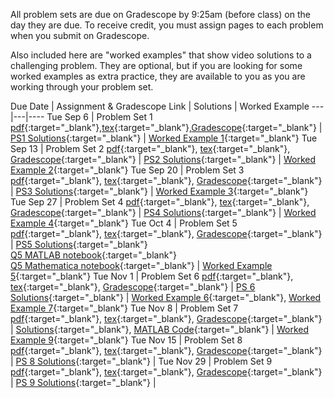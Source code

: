 
All problem sets are due on Gradescope by 9:25am (before class) on the day they are due. To receive credit, you must assign pages to each problem when you submit on Gradescope.

Also included here are "worked examples" that show video solutions to a challenging problem. They are optional, but if you are looking for some worked examples as extra practice, they are available to you as you are working through your problem set.

Due Date | Assignment & Gradescope Link | Solutions | Worked Example 
---|---|----
Tue Sep 6 | Problem Set 1 [pdf](https://drive.google.com/file/d/1k8rjeyWmttbuZgkM8W0O4Lk8ek9fjRH-/view?usp=sharing){:target="_blank"},[tex](https://drive.google.com/drive/folders/1Sj9Nn-ZumsMOYCGyezoRSb350aLJkGS1?usp=sharing){:target="_blank"},[Gradescope](https://www.gradescope.com/courses/414094/assignments/2152616){:target="_blank"} | [PS1 Solutions](https://drive.google.com/file/d/1qn3SCDYr8Eb38ZmNUjEFrIIeFHkSzIjU/view?usp=sharing){:target="_blank"} | [Worked Example 1](https://drive.google.com/file/d/1bjZEPUmyVNj03rVzQJ--uts5qiuvgX8c/view?usp=sharing){:target="_blank"} 
Tue Sep 13 | Problem Set 2 [pdf](https://drive.google.com/file/d/1jIwHSLi7fp1crmaEW9dUIjGenu8grsh7/view?usp=sharing){:target="_blank"}, [tex](https://drive.google.com/drive/folders/1eN56ES0qRuaEwyfB4AGRsuglPihuxuzg?usp=sharing){:target="_blank"}, [Gradescope](https://www.gradescope.com/courses/414094/assignments/2152619){:target="_blank"} | [PS2 Solutions](https://drive.google.com/file/d/1lRqTRnBmBY1iBz6aPxf4l0YWyYXZ__R0/view?usp=sharing){:target="_blank"} |  [Worked Example 2](https://drive.google.com/file/d/1X_tOR2-dxPime2ZNAqMLnjEFRVkArunI/view?usp=sharing){:target="_blank"}
Tue Sep 20 | Problem Set 3 [pdf](https://drive.google.com/file/d/15_uSE6TuL9n5Edrz6FqdkdHi8_jmcQum/view?usp=sharing){:target="_blank"}, [tex](https://drive.google.com/drive/folders/11EQX8NpsZu7dsKWiBNzTVHTYpU3BBZqX?usp=sharing){:target="_blank"}, [Gradescope](https://www.gradescope.com/courses/414094/assignments/2152618){:target="_blank"} | [PS3 Solutions](https://drive.google.com/file/d/1z1KzTfYkLVpetOUGp9E6acg0DI28I2WC/view?usp=sharing){:target="_blank"} |  [Worked Example 3](https://drive.google.com/file/d/13a9qE7O3sQDKDwysKb5RI1OnDxM1LWCA/view?usp=sharing){:target="_blank"}
Tue Sep 27 | Problem Set 4 [pdf](https://drive.google.com/file/d/1wOofIXzdtKosPY-H_2JSGz61HooVV_lK/view?usp=sharing){:target="_blank"}, [tex](https://drive.google.com/drive/folders/1ZZFrSwWKKvb262g_vG8_pGi7toqTeCYf?usp=sharing){:target="_blank"}, [Gradescope](https://www.gradescope.com/courses/414094/assignments/2152617){:target="_blank"} | [PS4 Solutions](https://drive.google.com/file/d/1voOwyH_fwc3RvjgC5_j41uUm0P1yctKy/view?usp=sharing){:target="_blank"} | [Worked Example 4](https://drive.google.com/file/d/1SdlFWE6eJCdEl5DY0FktbcNijhSXukWE/view?usp=sharing){:target="_blank"}
Tue Oct 4 | Problem Set 5 [pdf](https://drive.google.com/file/d/1KEeFJQqXBUm1LibLxAiVp_9pRrzXxpRC/view?usp=sharing){:target="_blank"}, [tex](https://drive.google.com/drive/folders/143uGQMorwvGu2nlE4pFkRTrMZ7Iw9Gk1?usp=sharing){:target="_blank"}, [Gradescope](https://www.gradescope.com/courses/414094/assignments/2152620){:target="_blank"} | [PS5 Solutions](https://drive.google.com/file/d/1WXzpNC9bizDm9i8E4egwkwZ78RbNRGkd/view?usp=sharing){:target="_blank"} <br> [Q5 MATLAB notebook](https://drive.google.com/file/d/1AyFeI47MB90kjNi1TyM_TAizoDhDPdC4/view?usp=sharing){:target="_blank"} <br> [Q5 Mathematica notebook](https://drive.google.com/file/d/18FUzFJeh-Q-P_CDaCWspjIruVV89oaTv/view?usp=sharing){:target="_blank"} | [Worked Example 5](https://drive.google.com/file/d/12000Q8_CvmTIlu0xewXnWZ_xsBDvOyyS/view?usp=sharing){:target="_blank"}
Tue Nov 1 | Problem Set 6 [pdf](https://drive.google.com/file/d/1K30RTtsprKq5QRqCRTIXj62HVFIX26Pl/view?usp=sharing){:target="_blank"}, [tex](https://drive.google.com/drive/folders/188Tluq3UO-ykU5qpc1w7SqUs9Js50syD?usp=sharing){:target="_blank"}, [Gradescope](https://www.gradescope.com/courses/414094/assignments/2152624){:target="_blank"} | [PS 6 Solutions](https://drive.google.com/file/d/1HvT5lfW6oHzWJaBNKlJvxKzXG8SBVd3V/view?usp=sharing){:target="_blank"} | [Worked Example 6](https://drive.google.com/file/d/1iwCVYXo82y01HGhsJYPzQ-hlMGKZUfO-/view?usp=sharing){:target="_blank"}, [Worked Example 7](https://drive.google.com/file/d/1UoDoaJnKUjn-eUFl4bZ-BYb4onpOhF_Y/view?usp=sharing){:target="_blank"}
Tue Nov 8 | Problem Set 7 [pdf](https://drive.google.com/file/d/1ne_xc__VUfA1QDqlkBS6ELOb1yr6O07r/view?usp=sharing){:target="_blank"}, [tex](https://drive.google.com/drive/folders/1lJaw-6HG11lx8F2V175BdHRJxU7mvQYu?usp=sharing){:target="_blank"}, [Gradescope](https://www.gradescope.com/courses/414094/assignments/2152622){:target="_blank"} | [Solutions](https://drive.google.com/file/d/1h365AtzPPAFYjHmd23c1jLdWm04DWLaO/view?usp=sharing){:target="_blank"}, [MATLAB Code](https://drive.google.com/file/d/1-Nx4k067723XRbZma2PwNp0lFs0sYOX_/view?usp=sharing){:target="_blank"} | [Worked Example 9](https://drive.google.com/file/d/11ujZzkQHRN7UnAzR0CeoedHV64C6xY9d/view?usp=sharing){:target="_blank"}
Tue Nov 15 | Problem Set 8 [pdf](https://drive.google.com/file/d/1-F1yOKgZvsoVkjRBanFzCTt0Qcj4amIp/view?usp=sharing){:target="_blank"}, [tex](https://drive.google.com/drive/folders/1-2bqtwDifsITEEOVSnxeLl1V-qnhmQMj?usp=sharing){:target="_blank"}, [Gradescope](https://www.gradescope.com/courses/414094/assignments/2152615){:target="_blank"} | [PS 8 Solutions](https://drive.google.com/file/d/12_K-oVEZO9X_MTmEKVKTjrGXrbjYMeLX/view?usp=sharing){:target="_blank"}   | 
Tue Nov 29 | Problem Set 9 [pdf](https://drive.google.com/file/d/168Z6Vx1QPlmitJGyIiPcngUaqyFTLfVF/view?usp=sharing){:target="_blank"}, [tex](https://drive.google.com/drive/folders/15k_7YjgH1RTitCkMnNIkJ1G5dp-TAisD?usp=sharing){:target="_blank"}, [Gradescope](https://www.gradescope.com/courses/414094/assignments/2152626){:target="_blank"} | [PS 9 Solutions](https://drive.google.com/file/d/16CFuj0MNSVHYuJffI2SVt7attpjLAY9n/view?usp=sharing){:target="_blank"} |